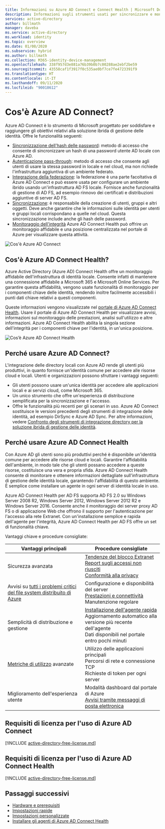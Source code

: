 ```yaml
---
title: Informazioni su Azure AD Connect e Connect Health | Microsoft Docs
description: Informazioni sugli strumenti usati per sincronizzare e monitorare l'ambiente locale con Azure AD.
services: active-directory
author: billmath
manager: daveba
ms.service: active-directory
ms.workload: identity
ms.topic: overview
ms.date: 01/08/2020
ms.subservice: hybrid
ms.author: billmath
ms.collection: M365-identity-device-management
ms.openlocfilehash: 338f957d3e881a76b39b0b7c00288ae2ebf2be59
ms.sourcegitcommit: 43558caf1f3917f0c535ae0bf7ce7fe4723391f9
ms.translationtype: HT
ms.contentlocale: it-IT
ms.lasthandoff: 09/11/2020
ms.locfileid: "90018612"
---
```

# <a name="what-is-azure-ad-connect"></a>Cos'è Azure AD Connect?

Azure AD Connect è lo strumento di Microsoft progettato per soddisfare e raggiungere gli obiettivi relativi alla soluzione ibrida di gestione delle identità.  Offre le funzionalità seguenti:
     
- [Sincronizzazione dell'hash delle password](whatis-phs.md): metodo di accesso che consente di sincronizzare un hash di una password utente AD locale con Azure AD.
- [Autenticazione pass-through](how-to-connect-pta.md): metodo di accesso che consente agli utenti di usare la stessa password in locale e nel cloud, ma non richiede l'infrastruttura aggiuntiva di un ambiente federato.
- [Integrazione della federazione](how-to-connect-fed-whatis.md): la federazione è una parte facoltativa di Azure AD Connect e può essere usata per configurare un ambiente ibrido usando un'infrastruttura AD FS locale. Fornisce anche funzionalità di gestione di AD FS, ad esempio rinnovo dei certificati e distribuzioni aggiuntive di server AD FS.
- [Sincronizzazione](how-to-connect-sync-whatis.md): è responsabile della creazione di utenti, gruppi e altri oggetti.  Deve anche garantire che le informazioni sulle identità per utenti e gruppi locali corrispondano a quelle nel cloud.  Questa sincronizzazione include anche gli hash delle password.
- [Monitoraggio dell'integrità]() Azure AD Connect Health può offrire un monitoraggio affidabile e una posizione centralizzata nel portale di Azure per visualizzare questa attività. 


![Cos'è Azure AD Connect](./media/whatis-hybrid-identity/arch.png)



## <a name="what-is-azure-ad-connect-health"></a>Cos'è Azure AD Connect Health?

Azure Active Directory (Azure AD) Connect Health offre un monitoraggio affidabile dell'infrastruttura di identità locale. Consente infatti di mantenere una connessione affidabile a Microsoft 365 e Microsoft Online Services.  Per garantire questa affidabilità, vengono usate funzionalità di monitoraggio per i componenti chiave delle identità, rendendo inoltre facilmente accessibili i punti dati chiave relativi a questi componenti.

Queste informazioni vengono visualizzate nel [portale di Azure AD Connect Health](https://aka.ms/aadconnecthealth). Usare il portale di Azure AD Connect Health per visualizzare avvisi, informazioni sul monitoraggio delle prestazioni, analisi sull'utilizzo e altre informazioni. Azure AD Connect Health abilita la singola sezione dell'integrità per i componenti chiave per l'identità, in un'unica posizione.

![Cos’è Azure AD Connect Health](./media/whatis-hybrid-identity-health/aadconnecthealth2.png)

## <a name="why-use-azure-ad-connect"></a>Perché usare Azure AD Connect?
L'integrazione delle directory locali con Azure AD rende gli utenti più produttivi, in quanto fornisce un'identità comune per accedere alle risorse cloud e locali. Utenti e organizzazioni possono sfruttare i vantaggi seguenti:

* Gli utenti possono usare un'unica identità per accedere alle applicazioni locali e ai servizi cloud, come Microsoft 365.
* Un unico strumento che offre un'esperienza di distribuzione semplificata per la sincronizzazione e l'accesso.
* Offre le funzionalità più recenti per gli scenari in uso. Azure AD Connect sostituisce le versioni precedenti degli strumenti di integrazione delle identità, ad esempio DirSync e Azure AD Sync. Per altre informazioni, vedere [Confronto degli strumenti di integrazione directory per la soluzione ibrida di gestione delle identità](plan-hybrid-identity-design-considerations-tools-comparison.md).

## <a name="why-use-azure-ad-connect-health"></a>Perché usare Azure AD Connect Health
Con Azure AD gli utenti sono più produttivi perché è disponibile un'identità comune per accedere alle risorse cloud e locali. Garantire l'affidabilità dell'ambiente, in modo tale che gli utenti possano accedere a queste risorse, costituisce una vera e propria sfida.  Azure AD Connect Health consente di monitorare e ottenere informazioni dettagliate sull'infrastruttura di gestione delle identità locale, garantendo l'affidabilità di questo ambiente. È semplice come installare un agente in ogni server di identità locale in uso.

Azure AD Connect Health per AD FS supporta AD FS 2.0 su Windows Server 2008 R2, Windows Server 2012, Windows Server 2012 R2 e Windows Server 2016. Consente anche il monitoraggio dei server proxy AD FS o di applicazione Web che offrono il supporto per l'autenticazione per l'accesso alla rete Extranet. Con un'installazione semplice e rapida dell'agente per l'integrità, Azure AD Connect Health per AD FS offre un set di funzionalità chiave.

Vantaggi chiave e procedure consigliate:

|Vantaggi principali|Procedure consigliate|
|-----|-----|
|Sicurezza avanzata|[Tendenze del blocco Extranet](how-to-connect-health-adfs.md#usage-analytics-for-ad-fs)</br>[Report sugli accessi non riusciti](how-to-connect-health-adfs-risky-ip.md)</br>[Conformità alla privacy](reference-connect-health-user-privacy.md)|
|Avvisi su [tutti i problemi critici del file system distribuito di Azure](how-to-connect-health-alert-catalog.md#alerts-for-active-directory-federation-services)|Configurazione e disponibilità del server</br>[Prestazioni e connettività](how-to-connect-health-adfs.md#performance-monitoring-for-ad-fs)</br>Manutenzione regolare|
|Semplicità di distribuzione e gestione|[Installazione dell'agente rapida](how-to-connect-health-agent-install.md#installing-the-azure-ad-connect-health-agent-for-ad-fs)</br>Aggiornamento automatico alla versione più recente dell'agente</br>Dati disponibili nel portale entro pochi minuti|
[Metriche di utilizzo](how-to-connect-health-adfs.md#usage-analytics-for-ad-fs) avanzate|Utilizzo delle applicazioni principali</br>Percorsi di rete e connessione TCP</br>Richieste di token per ogni server|
|Miglioramento dell'esperienza utente|Modalità dashboard dal portale di Azure</br>[Avvisi tramite messaggi di posta elettronica](how-to-connect-health-adfs.md#alerts-for-ad-fs)|


## <a name="license-requirements-for-using-azure-ad-connect"></a>Requisiti di licenza per l'uso di Azure AD Connect

[!INCLUDE [active-directory-free-license.md](../../../includes/active-directory-free-license.md)]

## <a name="license-requirements-for-using-azure-ad-connect-health"></a>Requisiti di licenza per l'uso di Azure AD Connect Health
[!INCLUDE [active-directory-free-license.md](../../../includes/active-directory-p1-license.md)]

## <a name="next-steps"></a>Passaggi successivi

- [Hardware e prerequisiti](how-to-connect-install-prerequisites.md) 
- [Impostazioni rapide](how-to-connect-install-express.md)
- [Impostazioni personalizzate](how-to-connect-install-custom.md)
- [Installare gli agenti di Azure AD Connect Health](how-to-connect-health-agent-install.md)